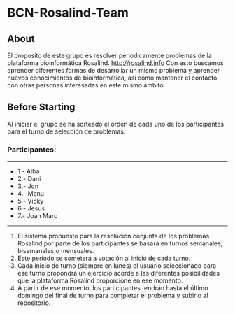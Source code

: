 # BCN-Rosalind-Team

## About
El proposito de este grupo es resolver periodicamente problemas de la plataforma bioinformática Rosalind.
http://rosalind.info
Con esto buscamos aprender diferentes formas de desarrollar un mismo problema y aprender nuevos conocimientos de bioinformática, así como mantener el contacto con otras personas interesadas en este mismo ámbito.

## Before Starting

Al iniciar el grupo se ha sorteado el orden de cada uno de los participantes para el turno de selección de problemas.

### Participantes:
--------------

* 1.- Alba
* 2.- Dani
* 3.- Jon
* 4.- Manu
* 5.- Vicky
* 6.- Jesus
* 7.- Joan Marc

--------------

1. El sistema propuesto para la resolución conjunta de los problemas Rosalind por parte de los participantes 
se basará en turnos semanales, bisemanales o mensuales.
2. Este periodo se someterá a votación al inicio de cada turno.
3. Cada inicio de turno (siempre en lunes) el usuario seleccionado para ese turno propondrá un ejercicio 
acorde a las diferentes posibilidades que la plataforma Rosalind proporcione en ese momento.
4. A partir de ese momento, los participantes tendrán hasta el último domingo del final de turno 
para completar el problema y subirlo al repositorio.

